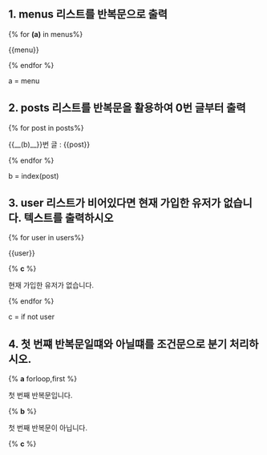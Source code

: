 
## 1. menus 리스트를 반복문으로 출력

{% for __(a)__ in menus%}
<p>{{menu}}<p>
{% endfor %}

a = menu

## 2. posts 리스트를 반복문을 활용하여 0번 글부터 출력

{% for post in posts%}
<p>{{__(b)__}}번 글 : {{post}}<p>
{% endfor %}

b = index(post)

## 3. user 리스트가 비어있다면 현재 가입한 유저가 없습니다. 텍스트를 출력하시오

{% for user in users%}
    <p>{{user}}<p>
{% __c__ %}
    <p>현재 가입한 유저가 없습니다.<p>
{% endfor %}

c = if not user

## 4. 첫 번쨰 반복문일떄와 아닐떄를 조건문으로 분기 처리하시오.

{% __a__ forloop,first %}
    <p>첫 번째 반복문입니다.</p>
{% __b__ %}
    <p>첫 번째 반복문이 아닙니다.</p>
{% __c__ %}

